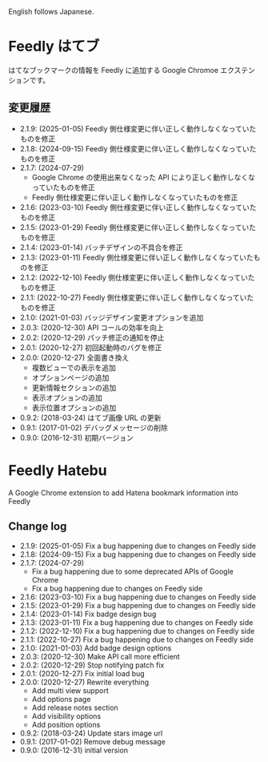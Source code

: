 English follows Japanese.

# Feedly はてブ

はてなブックマークの情報を Feedly に追加する Google Chromoe エクステンションです。

## 変更履歴

-   2.1.9: (2025-01-05) Feedly 側仕様変更に伴い正しく動作しなくなっていたものを修正
-   2.1.8: (2024-09-15) Feedly 側仕様変更に伴い正しく動作しなくなっていたものを修正
-   2.1.7: (2024-07-29)
    - Google Chrome の使用出来なくなった API により正しく動作しなくなっていたものを修正
    - Feedly 側仕様変更に伴い正しく動作しなくなっていたものを修正
-   2.1.6: (2023-03-10) Feedly 側仕様変更に伴い正しく動作しなくなっていたものを修正
-   2.1.5: (2023-01-29) Feedly 側仕様変更に伴い正しく動作しなくなっていたものを修正
-   2.1.4: (2023-01-14) バッチデザインの不具合を修正
-   2.1.3: (2023-01-11) Feedly 側仕様変更に伴い正しく動作しなくなっていたものを修正
-   2.1.2: (2022-12-10) Feedly 側仕様変更に伴い正しく動作しなくなっていたものを修正
-   2.1.1: (2022-10-27) Feedly 側仕様変更に伴い正しく動作しなくなっていたものを修正
-   2.1.0: (2021-01-03) バッジデザイン変更オプションを追加
-   2.0.3: (2020-12-30) API コールの効率を向上
-   2.0.2: (2020-12-29) パッチ修正の通知を停止
-   2.0.1: (2020-12-27) 初回起動時のバグを修正
-   2.0.0: (2020-12-27) 全面書き換え
    -   複数ビューでの表示を追加
    -   オプションページの追加
    -   更新情報セクションの追加
    -   表示オプションの追加
    -   表示位置オプションの追加
-   0.9.2: (2018-03-24) はてブ画像 URL の更新
-   0.9.1: (2017-01-02) デバッグメッセージの削除
-   0.9.0: (2016-12-31) 初期バージョン

# Feedly Hatebu

A Google Chrome extension to add Hatena bookmark information into Feedly

## Change log

-   2.1.9: (2025-01-05) Fix a bug happening due to changes on Feedly side
-   2.1.8: (2024-09-15) Fix a bug happening due to changes on Feedly side
-   2.1.7: (2024-07-29)
    - Fix a bug happening due to some deprecated APIs of Google Chrome
    - Fix a bug happening due to changes on Feedly side
-   2.1.6: (2023-03-10) Fix a bug happening due to changes on Feedly side
-   2.1.5: (2023-01-29) Fix a bug happening due to changes on Feedly side
-   2.1.4: (2023-01-14) Fix badge design bug
-   2.1.3: (2023-01-11) Fix a bug happening due to changes on Feedly side
-   2.1.2: (2022-12-10) Fix a bug happening due to changes on Feedly side
-   2.1.1: (2022-10-27) Fix a bug happening due to changes on Feedly side
-   2.1.0: (2021-01-03) Add badge design options
-   2.0.3: (2020-12-30) Make API call more efficient
-   2.0.2: (2020-12-29) Stop notifying patch fix
-   2.0.1: (2020-12-27) Fix initial load bug
-   2.0.0: (2020-12-27) Rewrite everything
    -   Add multi view support
    -   Add options page
    -   Add release notes section
    -   Add visibility options
    -   Add position options
-   0.9.2: (2018-03-24) Update stars image url
-   0.9.1: (2017-01-02) Remove debug message
-   0.9.0: (2016-12-31) initial version
